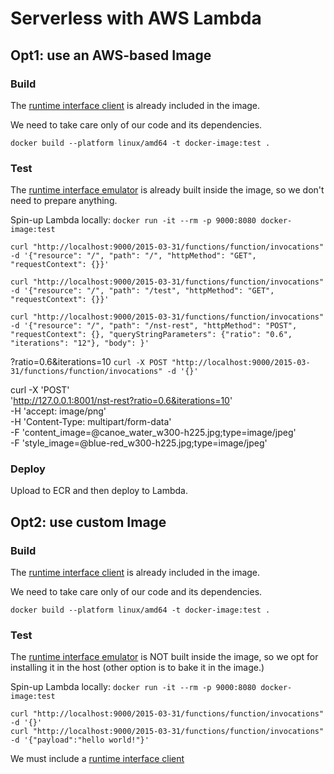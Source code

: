 # Serverless with AWS Lambda

## Opt1: use an AWS-based Image

### Build
The [runtime interface client](https://docs.aws.amazon.com/lambda/latest/dg/images-create.html#images-ric) is already included in the image.  

We need to take care only of our code and its dependencies.

```shell
docker build --platform linux/amd64 -t docker-image:test .
```

### Test

The [runtime interface emulator](https://docs.aws.amazon.com/lambda/latest/dg/images-test.html)
is already built inside the image, so we don't need to prepare anything.

Spin-up Lambda locally:  `docker run -it --rm -p 9000:8080 docker-image:test`

```shell
curl "http://localhost:9000/2015-03-31/functions/function/invocations" -d '{"resource": "/", "path": "/", "httpMethod": "GET", "requestContext": {}}'

curl "http://localhost:9000/2015-03-31/functions/function/invocations" -d '{"resource": "/", "path": "/test", "httpMethod": "GET", "requestContext": {}}'

curl "http://localhost:9000/2015-03-31/functions/function/invocations" -d '{"resource": "/", "path": "/nst-rest", "httpMethod": "POST", "requestContext": {}, "queryStringParameters": {"ratio": "0.6", "iterations": "12"}, "body": }'
```
?ratio=0.6&iterations=10
`curl -X POST "http://localhost:9000/2015-03-31/functions/function/invocations" -d '{}'`

curl -X 'POST' \
  'http://127.0.0.1:8001/nst-rest?ratio=0.6&iterations=10' \
  -H 'accept: image/png' \
  -H 'Content-Type: multipart/form-data' \
  -F 'content_image=@canoe_water_w300-h225.jpg;type=image/jpeg' \
  -F 'style_image=@blue-red_w300-h225.jpg;type=image/jpeg'

### Deploy
Upload to ECR and then deploy to Lambda.


## Opt2: use custom Image

### Build
The [runtime interface client](https://docs.aws.amazon.com/lambda/latest/dg/images-create.html#images-ric) is already included in the image.  

We need to take care only of our code and its dependencies.

```shell
docker build --platform linux/amd64 -t docker-image:test .
```

### Test

The [runtime interface emulator](https://docs.aws.amazon.com/lambda/latest/dg/images-test.html)
is NOT built inside the image, so we opt for installing it in the host (other option is to
bake it in the image.)



Spin-up Lambda locally:  `docker run -it --rm -p 9000:8080 docker-image:test`

```shell
curl "http://localhost:9000/2015-03-31/functions/function/invocations" -d '{}'
curl "http://localhost:9000/2015-03-31/functions/function/invocations" -d '{"payload":"hello world!"}'
```


We must include a [runtime interface client](https://docs.aws.amazon.com/lambda/latest/dg/images-create.html#images-ric)
